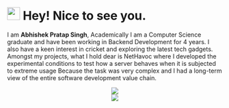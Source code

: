 <h1><img src="https://emojis.slackmojis.com/emojis/images/1531849430/4246/blob-sunglasses.gif?1531849430" width="30"/> Hey! Nice to see you.</h1>

I am **Abhishek Pratap Singh**, Academically I am a Computer Science graduate and have been working in Backend Development for 4 years. I also have a keen interest in cricket and exploring the latest tech gadgets.
Amongst my projects, what I hold dear is NetHavoc where I developed the experimental conditions to test how a server behaves when it is subjected to extreme usage Because the task was very complex and I had a long-term view of the entire software development value chain.

<p align="center">
  <img src="https://leetcode-stats-six.vercel.app/?username=abhish1_s&theme=dark"><br/>
  <img src="https://github-readme-stats.vercel.app/api?username=abhish1ss&show_icons=true&hide_border=true&icon_color=008000&text_color=000000&count_private=true">
</p>


<!--
**abhish1ss/abhish1ss** is a ✨ _special_ ✨ repository because its `README.md` (this file) appears on your GitHub profile.

Here are some ideas to get you started:
<img src=”https://userimages.githubusercontent.com/75753187/123358567-aac7b900-d539-11eb-8275-0b380264bb4c.png" alt=”my banner”>
[![KnlnKS's LeetCode stats](https://leetcode-stats-six.vercel.app/?username=abhish1_s&theme=dark)](https://github.com/abhish1_s/leetcode-stats)

- 🔭 I’m currently working on ...
- 🌱 I’m currently learning ...
- 👯 I’m looking to collaborate on ...
- 🤔 I’m looking for help with ...
- 💬 Ask me about ...
- 📫 How to reach me: ...
- 😄 Pronouns: ...
- ⚡ Fun fact: ...
-->

